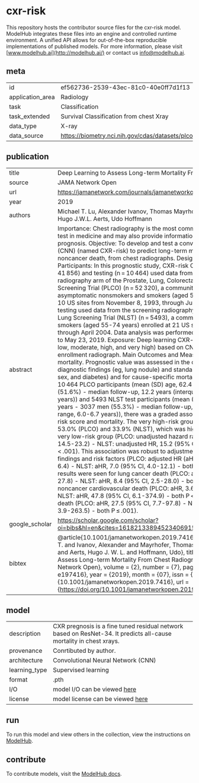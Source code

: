 # cxr-risk
This repository hosts the contributor source files for the cxr-risk model. ModelHub integrates these files into an engine and controlled runtime environment. A unified API allows for out-of-the-box reproducible implementations of published models. For more information, please visit [www.modelhub.ai](http://modelhub.ai/) or contact us [info@modelhub.ai](mailto:info@modelhub.ai).
## meta
| | |
|-|-|
| id | ef562736-2539-43ec-81c0-40e0ff7d1f13 | 
| application_area | Radiology | 
| task | Classification | 
| task_extended | Survival Classification from chest Xray | 
| data_type | X-ray | 
| data_source | https://biometry.nci.nih.gov/cdas/datasets/plco/21/ | 
## publication
| | |
|-|-|
| title | Deep Learning to Assess Long-term Mortality From Chest Radiographs | 
| source | JAMA Network Open | 
| url | https://jamanetwork.com/journals/jamanetworkopen/fullarticle/2738349 | 
| year | 2019 | 
| authors |  Michael T. Lu, Alexander Ivanov, Thomas Mayrhofer, Ahmed Hosny, Hugo J.W.L. Aerts, Udo Hoffmann | 
| abstract | Importance:  Chest radiography is the most common diagnostic imaging test in medicine and may also provide information about longevity and prognosis. Objective:  To develop and test a convolutional neural network (CNN) (named CXR-risk) to predict long-term mortality, including noncancer death, from chest radiographs. Design, Setting, and Participants:  In this prognostic study, CXR-risk CNN development (n = 41 856) and testing (n = 10 464) used data from the screening radiography arm of the Prostate, Lung, Colorectal, and Ovarian Cancer Screening Trial (PLCO) (n = 52 320), a community cohort of asymptomatic nonsmokers and smokers (aged 55-74 years) enrolled at 10 US sites from November 8, 1993, through July 2, 2001. External testing used data from the screening radiography arm of the National Lung Screening Trial (NLST) (n = 5493), a community cohort of heavy smokers (aged 55-74 years) enrolled at 21 US sites from August 2002, through April 2004. Data analysis was performed from January 1, 2018, to May 23, 2019. Exposure:  Deep learning CXR-risk score (very low, low, moderate, high, and very high) based on CNN analysis of the enrollment radiograph. Main Outcomes and Measures:  All-cause mortality. Prognostic value was assessed in the context of radiologists diagnostic findings (eg, lung nodule) and standard risk factors (eg, age, sex, and diabetes) and for cause-specific mortality. Results:  Among 10 464 PLCO participants (mean (SD) age, 62.4 (5.4) years - 5405 men (51.6%) - median follow-up, 12.2 years (interquartile range, 10.5-12.9 years)) and 5493 NLST test participants (mean (SD) age, 61.7 (5.0) years - 3037 men (55.3%) - median follow-up, 6.3 years (interquartile range, 6.0-6.7 years)), there was a graded association between CXR-risk score and mortality. The very high-risk group had mortality of 53.0% (PLCO) and 33.9% (NLST), which was higher compared with the very low-risk group (PLCO: unadjusted hazard ratio (HR), 18.3 (95% CI, 14.5-23.2) - NLST: unadjusted HR, 15.2 (95% CI, 9.2-25.3) - both P < .001). This association was robust to adjustment for radiologists findings and risk factors (PLCO: adjusted HR (aHR), 4.8 (95% CI, 3.6-6.4) - NLST: aHR, 7.0 (95% CI, 4.0-12.1) - both P < .001). Comparable results were seen for lung cancer death (PLCO: aHR, 11.1 (95% CI, 4.4-27.8) - NLST: aHR, 8.4 (95% CI, 2.5-28.0) - both P ≤ .001) and for noncancer cardiovascular death (PLCO: aHR, 3.6 (95% CI, 2.1-6.2) - NLST: aHR, 47.8 (95% CI, 6.1-374.9) - both P < .001) and respiratory death (PLCO: aHR, 27.5 (95% CI, 7.7-97.8) - NLST: aHR, 31.9 (95% CI, 3.9-263.5) - both P ≤ .001). | 
| google_scholar | https://scholar.google.com/scholar?oi=bibs&hl=en&cites=16182133894523406915 | 
| bibtex | @article{10.1001/jamanetworkopen.2019.7416, author = {Lu, Michael T. and Ivanov, Alexander and Mayrhofer, Thomas and Hosny, Ahmed and Aerts, Hugo J. W. L. and Hoffmann, Udo}, title = '{Deep Learning to Assess Long-term Mortality From Chest Radiographs}', journal = {JAMA Network Open}, volume = {2}, number = {7}, pages = {e197416-e197416}, year = {2019}, month = {07}, issn = {2574-3805}, doi = {10.1001/jamanetworkopen.2019.7416}, url = {https://doi.org/10.1001/jamanetworkopen.2019.7416},} | 
## model
| | |
|-|-|
| description | CXR pregnosis is a fine tuned residual network based on ResNet-34. It predicts all-cause mortality in chest xrays. | 
| provenance | Conrtibuted by author. | 
| architecture | Convolutional Neural Network (CNN) | 
| learning_type | Supervised learning | 
| format | .pth | 
| I/O | model I/O can be viewed [here](contrib_src/model/config.json) | 
| license | model license can be viewed [here](contrib_src/license/model) | 
## run
To run this model and view others in the collection, view the instructions on [ModelHub](http://app.modelhub.ai/).
## contribute
To contribute models, visit the [ModelHub docs](https://modelhub.readthedocs.io/en/latest/).
